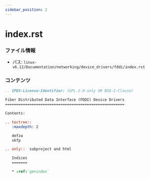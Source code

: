 ```yaml
---
sidebar_position: 2
---
```

# index.rst

### ファイル情報

- パス: `linux-v6.12/Documentation/networking/device_drivers/fddi/index.rst`

### コンテンツ

```rst
.. SPDX-License-Identifier: (GPL-2.0-only OR BSD-2-Clause)

Fiber Distributed Data Interface (FDDI) Device Drivers
======================================================

Contents:

.. toctree::
   :maxdepth: 2

   defza
   skfp

.. only::  subproject and html

   Indices
   =======

   * :ref:`genindex`

```
